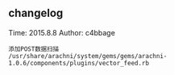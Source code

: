 ## changelog
Time: 2015.8.8
Author: c4bbage

    添加POST数据扫描
    /usr/share/arachni/system/gems/gems/arachni-1.0.6/components/plugins/vector_feed.rb

